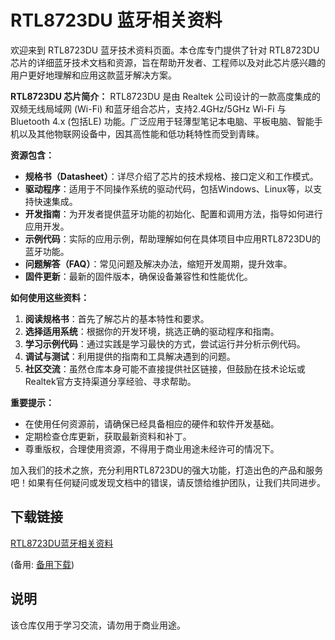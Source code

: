 # RTL8723DU 蓝牙相关资料

欢迎来到 RTL8723DU 蓝牙技术资料页面。本仓库专门提供了针对 RTL8723DU 芯片的详细蓝牙技术文档和资源，旨在帮助开发者、工程师以及对此芯片感兴趣的用户更好地理解和应用这款蓝牙解决方案。

**RTL8723DU 芯片简介：**
RTL8723DU 是由 Realtek 公司设计的一款高度集成的双频无线局域网 (Wi-Fi) 和蓝牙组合芯片，支持2.4GHz/5GHz Wi-Fi 与 Bluetooth 4.x (包括LE) 功能。广泛应用于轻薄型笔记本电脑、平板电脑、智能手机以及其他物联网设备中，因其高性能和低功耗特性而受到青睐。

**资源包含：**
- **规格书（Datasheet）**：详尽介绍了芯片的技术规格、接口定义和工作模式。
- **驱动程序**：适用于不同操作系统的驱动代码，包括Windows、Linux等，以支持快速集成。
- **开发指南**：为开发者提供蓝牙功能的初始化、配置和调用方法，指导如何进行应用开发。
- **示例代码**：实际的应用示例，帮助理解如何在具体项目中应用RTL8723DU的蓝牙功能。
- **问题解答（FAQ）**：常见问题及解决办法，缩短开发周期，提升效率。
- **固件更新**：最新的固件版本，确保设备兼容性和性能优化。

**如何使用这些资料：**
1. **阅读规格书**：首先了解芯片的基本特性和要求。
2. **选择适用系统**：根据你的开发环境，挑选正确的驱动程序和指南。
3. **学习示例代码**：通过实践是学习最快的方式，尝试运行并分析示例代码。
4. **调试与测试**：利用提供的指南和工具解决遇到的问题。
5. **社区交流**：虽然仓库本身可能不直接提供社区链接，但鼓励在技术论坛或Realtek官方支持渠道分享经验、寻求帮助。

**重要提示：**
- 在使用任何资源前，请确保已经具备相应的硬件和软件开发基础。
- 定期检查仓库更新，获取最新资料和补丁。
- 尊重版权，合理使用资源，不得用于商业用途未经许可的情况下。

加入我们的技术之旅，充分利用RTL8723DU的强大功能，打造出色的产品和服务吧！如果有任何疑问或发现文档中的错误，请反馈给维护团队，让我们共同进步。

## 下载链接
[RTL8723DU蓝牙相关资料](https://pan.quark.cn/s/ea27dc816d8c) 

(备用: [备用下载](https://pan.baidu.com/s/1_bRiD5Mt9o4oj4UwXIHNYw?pwd=f6ju))

## 说明

该仓库仅用于学习交流，请勿用于商业用途。
